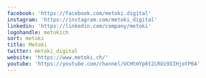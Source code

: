 ```yaml
---
facebook: 'https://facebook.com/metoki.digital'
instagram: 'https://instagram.com/metoki_digital'
linkedin: 'https://linkedin.com/company/metoki'
logohandle: metokich
sort: metoki
title: Metoki
twitter: metoki_digital
website: 'https://www.metoki.ch/'
youtube: 'https://youtube.com/channel/UCHtmYp6t2LRUi9IIHjotP6A'
---
```

